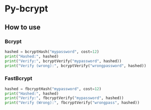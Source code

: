 # Py-bcrypt

## How to use
### Bcrypt
```py
hashed = bcryptHash("mypassword", cost=12)
print("Hashed:", hashed)
print("Verify:", bcryptVerify("mypassword", hashed))
print("Verify (wrong):", bcryptVerify("wrongpassword", hashed))
```
### FastBcrypt
```py
hashed = fbcryptHash("mypassword", cost=12)
print("Hashed:", hashed)
print("Verify:", fbcryptVerify("mypassword", hashed))
print("Verify (Wrong):", fbcryptVerify("wrongpass", hashed))
```
